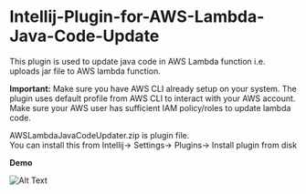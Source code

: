 # Intellij-Plugin-for-AWS-Lambda-Java-Code-Update
This plugin is used to update java code in AWS Lambda function i.e. uploads jar file to AWS lambda function.

**Important:** Make sure you have AWS CLI already setup on your system. The plugin uses default profile from AWS CLI to interact with your AWS account. Make sure your AWS user has sufficient IAM policy/roles to update lambda code.

AWSLambdaJavaCodeUpdater.zip is plugin file.  
You can install this from Intellij-> Settings-> Plugins-> Install plugin from disk  
  
  
  **Demo**  
  
  
![Alt Text](https://github.com/raevilman/Intellij-Plugin-for-AWS-Lambda-Java-Code-Update/raw/master/Demo.gif)
